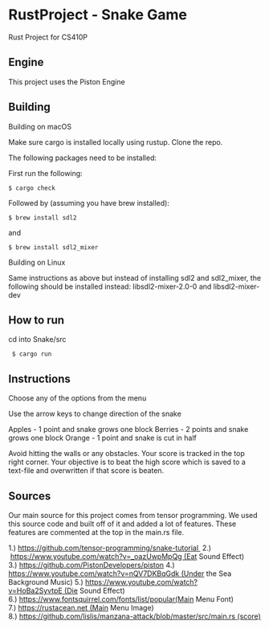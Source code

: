 # RustProject - Snake Game
Rust Project for CS410P

## Engine
This project uses the Piston Engine

## Building

Building on macOS

Make sure cargo is installed locally using rustup. Clone the repo.

The following packages need to be installed:

First run the following: 

```
$ cargo check
```

Followed by (assuming you have brew installed): 

```
$ brew install sdl2
```
and

```
$ brew install sdl2_mixer
```

Building on Linux

Same instructions as above but instead of installing sdl2 and sdl2_mixer, 
the following should be installed instead: libsdl2-mixer-2.0-0 and libsdl2-mixer-dev

## How to run

cd into Snake/src

```
 $ cargo run
```

## Instructions

Choose any of the options from the menu

Use the arrow keys to change direction of the snake

Apples - 1 point and snake grows one block
Berries - 2 points and snake grows one block
Orange - 1 point and snake is cut in half

Avoid hitting the walls or any obstacles. Your score is tracked in the top right corner.
Your objective is to beat the high score which is saved to a text-file and overwritten if
that score is beaten.

## Sources

Our main source for this project comes from tensor programming. We used this source code and built off of it and added a lot of features. 
These features are commented at the top in the main.rs file.

1.) https://github.com/tensor-programming/snake-tutorial 
2.)  https://www.youtube.com/watch?v=_oazUwpMpQg (Eat Sound Effect) 
3.) https://github.com/PistonDevelopers/piston
4.) https://www.youtube.com/watch?v=nQV7DKBqGdk (Under the Sea Background Music)
5.) https://www.youtube.com/watch?v=HoBa2SyvtpE (Die Sound Effect) 
6.) https://www.fontsquirrel.com/fonts/list/popular(Main Menu Font)
7.) https://rustacean.net (Main Menu Image)
8.) https://github.com/lislis/manzana-attack/blob/master/src/main.rs (score)
